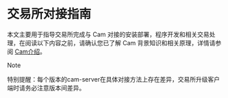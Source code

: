 # 交易所对接指南

本文主要用于指导交易所完成与 Cam 对接的安装部署，程序开发和相关交易处理，在阅读以下内容之前，请确认您已了解 Cam 背景知识和相关原理，详情请参阅 [Cam介绍](../basic/index.md)。
> [!Note]
>
> 特别提醒：每个版本的cam-server在具体对接方法上存在差异，交易所升级客户端时请务必注意版本间差异。

